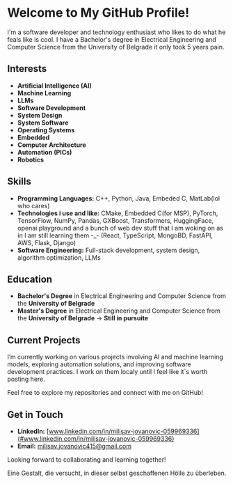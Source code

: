# Welcome to My GitHub Profile!

I'm a software developer and technology enthusiast who likes to do what he feals like is cool. 
I have a Bachelor's degree in Electrical Engineering and Computer Science from the University of Belgrade it only took 5 years pain.

##  Interests
- **Artificial Intelligence (AI)** 
- **Machine Learning**
- **LLMs**
- **Software Development**
- **System Design**
- **System Software**
- **Operating Systems**
- **Embedded**
- **Computer Architecture**
- **Automation (PlCs)**
- **Robotics**

##  Skills
- **Programming Languages:** C++, Python, Java, Embeded C, MatLab(lol who cares)
- **Technologies i use and like:** CMake, Embedded C(for MSP), PyTorch, TensorFlow, NumPy, Pandas, GXBoost, Transformers, HuggingFace, openai playground and a bunch of web dev stuff that I am woking on as in I am still learning them -_- (React, TypeScript, MongoBD, FastAPI, AWS, Flask, Django) 
- **Software Engineering:** Full-stack development, system design, algorithm optimization, LLMs

##  Education
- **Bachelor's Degree** in Electrical Engineering and Computer Science from the **University of Belgrade**
- **Master's Degree** in Electrical Engineering and Computer Science from the **University of Belgrade** -> **Still in pursuite**

##  Current Projects
I’m currently working on various projects involving AI and machine learning models, exploring automation solutions, and improving software development practices.
I work on them localy until I feel like it`s worth posting here.

Feel free to explore my repositories and connect with me on GitHub!

##  Get in Touch
- **LinkedIn:** [www.linkedin.com/in/milisav-jovanovic-059969336](#www.linkedin.com/in/milisav-jovanovic-059969336)
- **Email:** [milisav.jovanovic415@gmail.com](#www.linkedin.com/in/milisav-jovanovic-059969336)

Looking forward to collaborating and learning together!

Eine Gestalt, die versucht, in dieser selbst geschaffenen Hölle zu überleben.
